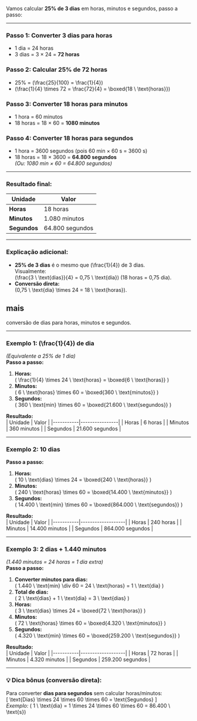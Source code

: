 Vamos calcular **25% de 3 dias** em horas, minutos e segundos, passo a passo:

---

### **Passo 1: Converter 3 dias para horas**
- 1 dia = 24 horas  
- 3 dias = 3 × 24 = **72 horas**

### **Passo 2: Calcular 25% de 72 horas**
- 25% = \(\frac{25}{100} = \frac{1}{4}\)  
- \(\frac{1}{4} \times 72 = \frac{72}{4} = \boxed{18 \ \text{horas}}\)

### **Passo 3: Converter 18 horas para minutos**
- 1 hora = 60 minutos  
- 18 horas = 18 × 60 = **1080 minutos**

### **Passo 4: Converter 18 horas para segundos**
- 1 hora = 3600 segundos (pois 60 min × 60 s = 3600 s)  
- 18 horas = 18 × 3600 = **64.800 segundos**  
  *(Ou: 1080 min × 60 = 64.800 segundos)*

---

### **Resultado final:**
| Unidade   | Valor          |
|-----------|----------------|
| **Horas**   | 18 horas      |
| **Minutos** | 1.080 minutos |
| **Segundos**| 64.800 segundos |

---

### **Explicação adicional:**
- **25% de 3 dias** é o mesmo que \(\frac{1}{4}\) de 3 dias.  
  Visualmente:  
  \(\frac{3 \ \text{dias}}{4} = 0,75 \ \text{dia}\) (18 horas = 0,75 dia).  
- **Conversão direta:**  
  \(0,75 \ \text{dia} \times 24 = 18 \ \text{horas}\).


## mais


conversão de dias para horas, minutos e segundos.

---

### **Exemplo 1: \(\frac{1}{4}\) de dia**  
*(Equivalente a 25% de 1 dia)*  
**Passo a passo:**  
1. **Horas:**  
   \( \frac{1}{4} \times 24 \ \text{horas} = \boxed{6 \ \text{horas}} \)  
2. **Minutos:**  
   \( 6 \ \text{horas} \times 60 = \boxed{360 \ \text{minutos}} \)  
3. **Segundos:**  
   \( 360 \ \text{min} \times 60 = \boxed{21.600 \ \text{segundos}} \)  

**Resultado:**  
| Unidade   | Valor          |
|-----------|----------------|
| Horas     | 6 horas        |
| Minutos   | 360 minutos    |
| Segundos  | 21.600 segundos |

---

### **Exemplo 2: 10 dias**  
**Passo a passo:**  
1. **Horas:**  
   \( 10 \ \text{dias} \times 24 = \boxed{240 \ \text{horas}} \)  
2. **Minutos:**  
   \( 240 \ \text{horas} \times 60 = \boxed{14.400 \ \text{minutos}} \)  
3. **Segundos:**  
   \( 14.400 \ \text{min} \times 60 = \boxed{864.000 \ \text{segundos}} \)  

**Resultado:**  
| Unidade   | Valor             |
|-----------|-------------------|
| Horas     | 240 horas         |
| Minutos   | 14.400 minutos    |
| Segundos  | 864.000 segundos  |

---

### **Exemplo 3: 2 dias + 1.440 minutos**  
*(1.440 minutos = 24 horas = 1 dia extra)*  
**Passo a passo:**  
1. **Converter minutos para dias:**  
   \( 1.440 \ \text{min} \div 60 = 24 \ \text{horas} = 1 \ \text{dia} \)  
2. **Total de dias:**  
   \( 2 \ \text{dias} + 1 \ \text{dia} = 3 \ \text{dias} \)  
3. **Horas:**  
   \( 3 \ \text{dias} \times 24 = \boxed{72 \ \text{horas}} \)  
4. **Minutos:**  
   \( 72 \ \text{horas} \times 60 = \boxed{4.320 \ \text{minutos}} \)  
5. **Segundos:**  
   \( 4.320 \ \text{min} \times 60 = \boxed{259.200 \ \text{segundos}} \)  

**Resultado:**  
| Unidade   | Valor             |
|-----------|-------------------|
| Horas     | 72 horas          |
| Minutos   | 4.320 minutos     |
| Segundos  | 259.200 segundos  |

---

### 💡 **Dica bônus (conversão direta):**  
Para converter **dias para segundos** sem calcular horas/minutos:  
\[
\text{Dias} \times 24 \times 60 \times 60 = \text{Segundos}
\]  
*Exemplo:* \( 1 \ \text{dia} = 1 \times 24 \times 60 \times 60 = 86.400 \ \text{s}\)  

